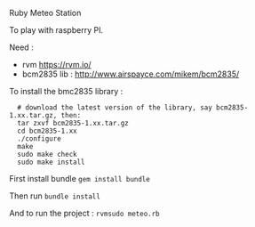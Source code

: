 Ruby Meteo Station

To play with raspberry PI.

Need :
- rvm https://rvm.io/
- bcm2835 lib : http://www.airspayce.com/mikem/bcm2835/

To install the bmc2835 library :
```
  # download the latest version of the library, say bcm2835-1.xx.tar.gz, then:
  tar zxvf bcm2835-1.xx.tar.gz
  cd bcm2835-1.xx
  ./configure
  make
  sudo make check
  sudo make install
```
First install bundle
`gem install bundle`

Then run `bundle install`

And to run the project :
`rvmsudo meteo.rb`
